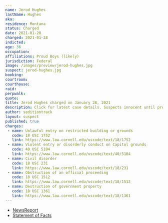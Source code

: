 ```yaml
---
name: Jerod Hughes
lastName: Hughes
aka:
residence: Montana
status: Charged
date: 2021-01-28
charged: 2021-01-28
indicted:
age: 36
occupation:
affiliations: Proud Boys (likely)
jurisdiction: Federal
image: /images/preview/jerod-hughes.jpg
suspect: jerod-hughes.jpg
booking:
courtroom:
courthouse:
raid:
perpwalk:
quote:
title: Jerod Hughes charged on January 28, 2021
description: Click for latest case details. Suspects innocent until proven guilty.
author: seditiontrack
layout: suspect
published: true
charges:
 - name: Unlawful entry on restricted building or grounds
   code: 18 USC 1752
   link: https://www.law.cornell.edu/uscode/text/18/1752
 - name: Violent entry or disorderly conduct on Capitol grounds
   code: 40 USC 5104
   link: https://www.law.cornell.edu/uscode/text/40/5104
 - name: Civil disorder
   code: 18 USC 231
   link: https://www.law.cornell.edu/uscode/text/18/231
 - name: Obstruction of an official proceeding
   code: 18 USC 1512
   link: https://www.law.cornell.edu/uscode/text/18/1512
 - name: Destruction of government property
   code: 18 USC 1361
   link: https://www.law.cornell.edu/uscode/text/18/1361
---
```

- [NewsReport](https://www.thedailybeast.com/montana-brothers-who-accosted-lone-black-cop-eugene-goodman-during-capitol-riots-are-arrested)
- [Statement of Facts](https://www.justice.gov/opa/page/file/1364151/download)
